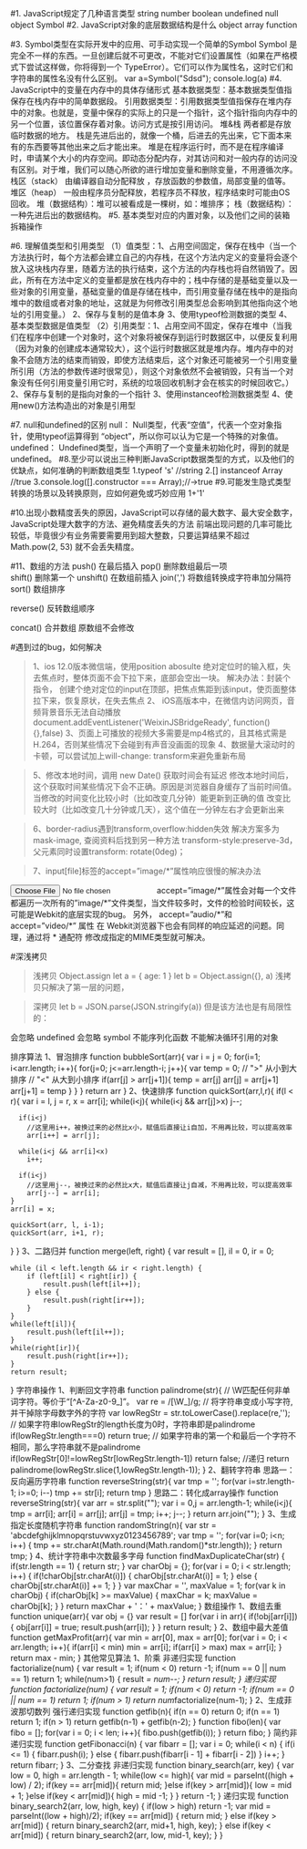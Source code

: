 #1. JavaScript规定了几种语言类型 
string number boolean undefined null object  Symbol
#2. JavaScript对象的底层数据结构是什么
object array function

#3. Symbol类型在实际开发中的应用、可手动实现一个简单的Symbol
Symbol 是完全不一样的东西。一旦创建后就不可更改，不能对它们设置属性（如果在严格模式下尝试这样做，你将得到一个 TypeError）。它们可以作为属性名，这时它们和字符串的属性名没有什么区别。
var a=Symbol("Sdsd");
console.log(a)
#4. JavaScript中的变量在内存中的具体存储形式
基本数据类型：基本数据类型值指保存在栈内存中的简单数据段。
引用数据类型：引用数据类型值指保存在堆内存中的对象。也就是，变量中保存的实际上的只是一个指针，这个指针指向内存中的另一个位置，该位置保存着对象。访问方式是按引用访问。
堆&栈
两者都是存放临时数据的地方。
栈是先进后出的，就像一个桶，后进去的先出来，它下面本来有的东西要等其他出来之后才能出来。
堆是在程序运行时，而不是在程序编译时，申请某个大小的内存空间。即动态分配内存，对其访问和对一般内存的访问没有区别。对于堆，我们可以随心所欲的进行增加变量和删除变量，不用遵循次序。
栈区（stack） 由编译器自动分配释放 ，存放函数的参数值，局部变量的值等。 
堆区（heap） 一般由程序员分配释放，若程序员不释放，程序结束时可能由OS回收。 
堆（数据结构）：堆可以被看成是一棵树，如：堆排序； 
栈（数据结构）：一种先进后出的数据结构。
#5. 基本类型对应的内置对象，以及他们之间的装箱拆箱操作

#6. 理解值类型和引用类型
（1）值类型：1、占用空间固定，保存在栈中（当一个方法执行时，每个方法都会建立自己的内存栈，在这个方法内定义的变量将会逐个放入这块栈内存里，随着方法的执行结束，这个方法的内存栈也将自然销毁了。因此，所有在方法中定义的变量都是放在栈内存中的；栈中存储的是基础变量以及一些对象的引用变量，基础变量的值是存储在栈中，而引用变量存储在栈中的是指向堆中的数组或者对象的地址，这就是为何修改引用类型总会影响到其他指向这个地址的引用变量。）
2、保存与复制的是值本身
3、使用typeof检测数据的类型
4、基本类型数据是值类型
（2）引用类型：1、占用空间不固定，保存在堆中（当我们在程序中创建一个对象时，这个对象将被保存到运行时数据区中，以便反复利用（因为对象的创建成本通常较大），这个运行时数据区就是堆内存。堆内存中的对象不会随方法的结束而销毁，即使方法结束后，这个对象还可能被另一个引用变量所引用（方法的参数传递时很常见），则这个对象依然不会被销毁，只有当一个对象没有任何引用变量引用它时，系统的垃圾回收机制才会在核实的时候回收它。）
2、保存与复制的是指向对象的一个指针
3、使用instanceof检测数据类型
4、使用new()方法构造出的对象是引用型

#7. null和undefined的区别 
null： Null类型，代表“空值”，代表一个空对象指针，使用typeof运算得到 “object”，所以你可以认为它是一个特殊的对象值。
undefined： Undefined类型，当一个声明了一个变量未初始化时，得到的就是undefined。
#8.至少可以说出三种判断JavaScript数据类型的方式，以及他们的优缺点，如何准确的判断数组类型
1.typeof 's'    //string
2.[] instanceof Array  //true
3.console.log([].constructor === Array);//->true
#9.可能发生隐式类型转换的场景以及转换原则，应如何避免或巧妙应用
 1+'1' 

#10.出现小数精度丢失的原因，JavaScript可以存储的最大数字、最大安全数字，JavaScript处理大数字的方法、避免精度丢失的方法
前端出现问题的几率可能比较低，毕竟很少有业务需要需要用到超大整数，只要运算结果不超过 Math.pow(2, 53) 就不会丢失精度。 

#11、数组的方法
push() 在最后插入
pop() 删除数组最后一项   
shift() 删除第一个 
unshift() 在数组前插入 
join(',') 将数组转换成字符串加分隔符  
sort() 数组排序  

reverse() 反转数组顺序

concat() 合并数组 原数组不会修改




#遇到过的bug，如何解决
>1、ios 12.0版本微信端，使用position abosulte 绝对定位时的输入框，失去焦点时，整体页面不会下拉下来，底部会空出一块。
解决办法：封装个指令， 创建个绝对定位的input在顶部，把焦点焦距到该input，使页面整体拉下来，恢复原状，在失去焦点
>2、 iOS高版本中，在微信内访问网页，音频背景音乐无法自动播放
 document.addEventListener('WeixinJSBridgeReady', function() {},false)
 >3、页面上可播放的视频大多需要是mp4格式的，且其格式需是H.264，否则某些情况下会碰到有声音没画面的现象
 >4、数据量大滚动时的卡顿，可以尝试加上will-change: transform来避免重新布局

>5、修改本地时间，调用 new Date() 获取时间会有延迟
修改本地时间后，这个获取时间某些情况下会不正确。原因是浏览器自身缓存了当前时间值。
当修改的时间变化比较小时（比如改变几分钟）能更新到正确的值
改变比较大时（比如改变几十分钟或几天），这个值在一分钟左右才会更新出来

>6、border-radius遇到transform,overflow:hidden失效
解决方案多为 mask-image,
查阅资料后找到另一种方法  transform-style:preserve-3d，父元素同时设置transform: rotate(0deg)；

>7、input[file]标签的accept=”image/*”属性响应很慢的解决办法
<input type="file" accept="image/gif,image/jpeg,image/jpg,image/png,image/svg">
accept=”image/*”属性会对每一个文件都遍历一次所有的”image/*”文件类型，当文件较多时，文件的检验时间较长，这可能是Webkit的底层实现的bug。
另外，
accept=”audio/*”和 accept=”video/*” 属性 在 Webkit浏览器下也会有同样的响应延迟的问题。同理，通过将 * 通配符 修改成指定的MIME类型就可解决。



#深浅拷贝
>浅拷贝
Object.assign
let a = {
    age: 1
}
let b = Object.assign({}, a)
浅拷贝只解决了第一层的问题，

>深拷贝
let b = JSON.parse(JSON.stringify(a))
但是该方法也是有局限性的：

会忽略 undefined
会忽略 symbol
不能序列化函数
不能解决循环引用的对象




排序算法
1、冒泡排序
function bubbleSort(arr){
  var i = j = 0;
  for(i=1; i<arr.length; i++){
    for(j=0; j<=arr.length-i; j++){
      var temp = 0;
      // ">" 从小到大排序
      // "<" 从大到小排序
      if(arr[j] > arr[j+1]){
        temp = arr[j]
        arr[j] = arr[j+1]
        arr[j+1] = temp
      }
    }
  }
  return arr
}
2、快速排序
function quickSort(arr,l,r){
  if(l < r){
    var i = l, j = r, x = arr[i];
    while(i<j){
      while(i<j && arr[j]>x)
        j--;
      
      if(i<j)
        //这里用i++，被换过来的必然比x小，赋值后直接让i自加，不用再比较，可以提高效率
        arr[i++] = arr[j];
      
      while(i<j && arr[i]<x)
        i++;
      
      if(i<j)
        //这里用j--，被换过来的必然比x大，赋值后直接让j自减，不用再比较，可以提高效率
        arr[j--] = arr[i];
    }
    arr[i] = x;
    
    quickSort(arr, l, i-1);
    quickSort(arr, i+1, r);
  }
}
3、二路归并
function merge(left, right) {
    var result = [],
        il = 0,
        ir = 0;

    while (il < left.length && ir < right.length) {
        if (left[il] < right[ir]) {
            result.push(left[il++]);
        } else {
            result.push(right[ir++]);
        }
    }
    while(left[il]){
        result.push(left[il++]);
    }
    while(right[ir]){
        result.push(right[ir++]);
    }
    return result;
}
字符串操作
1、判断回文字符串
function palindrome(str){
  // \W匹配任何非单词字符。等价于“[^A-Za-z0-9_]”。
  var re = /[\W_]/g;
  // 将字符串变成小写字符,并干掉除字母数字外的字符
  var lowRegStr = str.toLowerCase().replace(re,'');
  // 如果字符串lowRegStr的length长度为0时，字符串即是palindrome
  if(lowRegStr.length===0) return true;
  // 如果字符串的第一个和最后一个字符不相同，那么字符串就不是palindrome
  if(lowRegStr[0]!=lowRegStr[lowRegStr.length-1]) return false;
  //递归
  return palindrome(lowRegStr.slice(1,lowRegStr.length-1));
}
2、翻转字符串
思路一：反向遍历字符串
function reverseString(str){
  var tmp = '';
  for(var i=str.length-1; i>=0; i--)
    tmp += str[i];
  return tmp
}
思路二：转化成array操作
function reverseString(str){
  var arr = str.split("");
  var i = 0,j = arr.length-1;
  while(i<j){
    tmp = arr[i];
    arr[i] = arr[j];
    arr[j] = tmp;
    i++;
    j--;
  }
  return arr.join("");
}
3、生成指定长度随机字符串
function randomString(n){
  var str = 'abcdefghijklmnopqrstuvwxyz0123456789';
  var tmp = '';
  for(var i=0; i<n; i++) {
    tmp += str.charAt(Math.round(Math.random()*str.length));
  }
  return tmp;
}
4、统计字符串中次数最多字母
function findMaxDuplicateChar(str) {
  if(str.length == 1) {
    return str;
  }
  var charObj = {};
  for(var i = 0; i < str.length; i++) {
    if(!charObj[str.charAt(i)]) {
      charObj[str.charAt(i)] = 1;
    } else {
      charObj[str.charAt(i)] += 1;
    }
  }
  var maxChar = '',
      maxValue = 1;
  for(var k in charObj) {
    if(charObj[k] >= maxValue) {
      maxChar = k;
      maxValue = charObj[k];
    }
  }
  return maxChar + '：' + maxValue;
}
数组操作
1、数组去重
function unique(arr){
  var obj = {}
  var result = []
  for(var i in arr){
    if(!obj[arr[i]]){
      obj[arr[i]] = true;
      result.push(arr[i]);
    }
  }
  return result;
}
2、数组中最大差值
function getMaxProfit(arr){
  var min = arr[0],
      max = arr[0];
  for(var i = 0; i < arr.length; i++){
    if(arr[i] < min) min = arr[i];
    if(arr[i] > max) max = arr[i];
  }
  return max - min;
}
其他常见算法
1、阶乘
非递归实现
function factorialize(num) {
  var result = 1;
    if(num < 0) return -1;
    if(num == 0 || num == 1) return 1;
    while(num>1) {
      result *= num--;
    }
    return result;
}
递归实现
function factorialize(num) {
  var result = 1;
  if(num < 0) return -1;
  if(num == 0 || num == 1) return 1;
  if(num > 1) return num*factorialize(num-1);
}
2、生成菲波那切数列
强行递归实现
function getfib(n){
  if(n == 0) return 0;
  if(n == 1) return 1;
  if(n > 1) return getfib(n-1) + getfib(n-2);
}
function fibo(len){
    var fibo = [];
    for(var i = 0; i < len; i++){
      fibo.push(getfib(i));
    }
    return fibo;
}
简约非递归实现
function getFibonacci(n) {
  var fibarr = [];
  var i = 0;
  while(i < n) {
    if(i <= 1) {
      fibarr.push(i);
    } else {
      fibarr.push(fibarr[i - 1] + fibarr[i - 2])
    }
    i++;
  }
  return fibarr;
}
3、二分查找
非递归实现
function binary_search(arr, key) {
  var low = 0,
      high = arr.length - 1;
  while(low <= high){
    var mid = parseInt((high + low) / 2);
    if(key == arr[mid]){
      return mid;
    }else if(key > arr[mid]){
      low = mid + 1;
    }else if(key < arr[mid]){
      high = mid -1;
    }
  }
  return -1;
}
递归实现
function binary_search2(arr, low, high, key) {
  if(low > high) return -1;
  var mid = parseInt((low + high)/2);
  if(key == arr[mid]) {
    return mid;
  } else if(key > arr[mid]) {
    return binary_search2(arr, mid+1, high, key);
  } else if(key < arr[mid]) {
    return binary_search2(arr, low, mid-1, key);
  }
}
